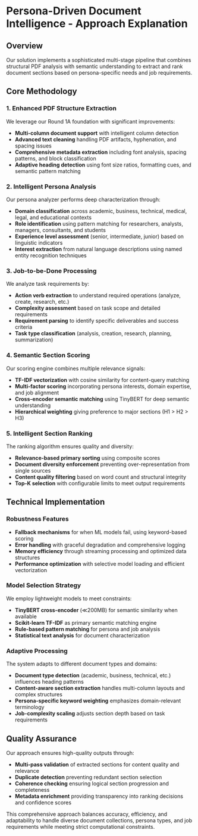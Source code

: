 # Persona-Driven Document Intelligence - Approach Explanation

## Overview

Our solution implements a sophisticated multi-stage pipeline that combines structural PDF analysis with semantic understanding to extract and rank document sections based on persona-specific needs and job requirements.

## Core Methodology

### 1. Enhanced PDF Structure Extraction
We leverage our Round 1A foundation with significant improvements:
- **Multi-column document support** with intelligent column detection
- **Advanced text cleaning** handling PDF artifacts, hyphenation, and spacing issues
- **Comprehensive metadata extraction** including font analysis, spacing patterns, and block classification
- **Adaptive heading detection** using font size ratios, formatting cues, and semantic pattern matching

### 2. Intelligent Persona Analysis
Our persona analyzer performs deep characterization through:
- **Domain classification** across academic, business, technical, medical, legal, and educational contexts
- **Role identification** using pattern matching for researchers, analysts, managers, consultants, and students
- **Experience level assessment** (senior, intermediate, junior) based on linguistic indicators
- **Interest extraction** from natural language descriptions using named entity recognition techniques

### 3. Job-to-be-Done Processing
We analyze task requirements by:
- **Action verb extraction** to understand required operations (analyze, create, research, etc.)
- **Complexity assessment** based on task scope and detailed requirements
- **Requirement parsing** to identify specific deliverables and success criteria
- **Task type classification** (analysis, creation, research, planning, summarization)

### 4. Semantic Section Scoring
Our scoring engine combines multiple relevance signals:
- **TF-IDF vectorization** with cosine similarity for content-query matching
- **Multi-factor scoring** incorporating persona interests, domain expertise, and job alignment
- **Cross-encoder semantic matching** using TinyBERT for deep semantic understanding
- **Hierarchical weighting** giving preference to major sections (H1 > H2 > H3)

### 5. Intelligent Section Ranking
The ranking algorithm ensures quality and diversity:
- **Relevance-based primary sorting** using composite scores
- **Document diversity enforcement** preventing over-representation from single sources  
- **Content quality filtering** based on word count and structural integrity
- **Top-K selection** with configurable limits to meet output requirements

## Technical Implementation

### Robustness Features
- **Fallback mechanisms** for when ML models fail, using keyword-based scoring
- **Error handling** with graceful degradation and comprehensive logging
- **Memory efficiency** through streaming processing and optimized data structures
- **Performance optimization** with selective model loading and efficient vectorization

### Model Selection Strategy
We employ lightweight models to meet constraints:
- **TinyBERT cross-encoder** (≪200MB) for semantic similarity when available
- **Scikit-learn TF-IDF** as primary semantic matching engine
- **Rule-based pattern matching** for persona and job analysis
- **Statistical text analysis** for document characterization

### Adaptive Processing
The system adapts to different document types and domains:
- **Document type detection** (academic, business, technical, etc.) influences heading patterns
- **Content-aware section extraction** handles multi-column layouts and complex structures
- **Persona-specific keyword weighting** emphasizes domain-relevant terminology
- **Job-complexity scaling** adjusts section depth based on task requirements

## Quality Assurance

Our approach ensures high-quality outputs through:
- **Multi-pass validation** of extracted sections for content quality and relevance
- **Duplicate detection** preventing redundant section selection
- **Coherence checking** ensuring logical section progression and completeness
- **Metadata enrichment** providing transparency into ranking decisions and confidence scores

This comprehensive approach balances accuracy, efficiency, and adaptability to handle diverse document collections, persona types, and job requirements while meeting strict computational constraints.
